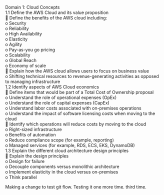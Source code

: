 
Domain 1: Cloud Concepts  
1.1 Define the AWS Cloud and its value proposition  
	 Define the benefits of the AWS cloud including:  
			o Security  
			o Reliability  
			o High Availability  
			o Elasticity  
			o Agility  
			o Pay-as-you go pricing  
			o Scalability  
			o Global Reach  
			o Economy of scale  
	 Explain how the AWS cloud allows users to focus on business value  
			o Shifting technical resources to revenue-generating activities as opposed to managing  infrastructure  
1.2 Identify aspects of AWS Cloud economics  
	 Define items that would be part of a Total Cost of Ownership proposal  
			o Understand the role of operational expenses (OpEx)  
			o Understand the role of capital expenses (CapEx)  
			o Understand labor costs associated with on-premises operations  
			o Understand the impact of software licensing costs when moving to the cloud  
	 Identify which operations will reduce costs by moving to the cloud  
			o Right-sized infrastructure  
			o Benefits of automation  
			o Reduce compliance scope (for example, reporting)  
			o Managed services (for example, RDS, ECS, EKS, DynamoDB)  
1.3 Explain the different cloud architecture design principles  
	 Explain the design principles  
			o Design for failure  
			o Decouple components versus monolithic architecture  
			o Implement elasticity in the cloud versus on-premises  
			o Think parallel

Making a change to test git flow.
Testing it one more time.
third time.